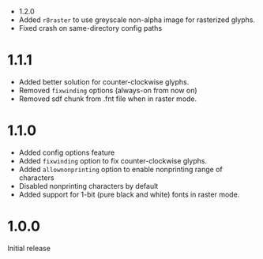 * 1.2.0
* Added `r8raster` to use greyscale non-alpha image for rasterized glyphs.
* Fixed crash on same-directory config paths

# 1.1.1
* Added better solution for counter-clockwise glyphs.
* Removed `fixwinding` options (always-on from now on)
* Removed sdf chunk from .fnt file when in raster mode.

# 1.1.0
* Added config options feature
* Added `fixwinding` option to fix counter-clockwise glyphs.
* Added `allownonprinting` option to enable nonprinting range of characters
* Disabled nonprinting characters by default
* Added support for 1-bit (pure black and white) fonts in raster mode.

# 1.0.0
Initial release